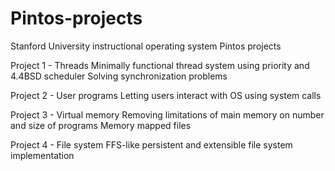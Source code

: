 # Pintos-projects
Stanford University instructional operating system Pintos projects

Project 1 - Threads
Minimally functional thread system using priority and 4.4BSD scheduler
Solving synchronization problems

Project 2 - User programs
Letting users interact with OS using system calls

Project 3 - Virtual memory
Removing limitations of main memory on number and size of programs
Memory mapped files

Project 4 - File system
FFS-like persistent and extensible file system implementation